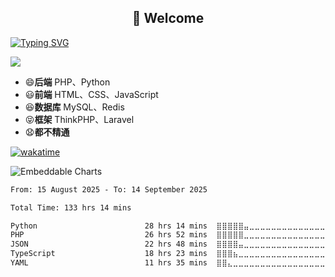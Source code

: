 <h2 align="center">👋 Welcome</h2>

[![Typing SVG](https://readme-typing-svg.demolab.com?font=Fira+Code&weight=700&size=50&duration=3000&pause=2000&color=00FF12&background=443CFF00&center=true&vCenter=true&width=1000&height=100&lines=May+the+Force+be+with+you+%E2%9C%A8)](https://github.com/declandragon)

![](https://komarev.com/ghpvc/?username=declandragon&color=brightgreen)

- 😄**后端** PHP、Python
- 😃**前端** HTML、CSS、JavaScript
- 😆**数据库** MySQL、Redis
- 😝**框架** ThinkPHP、Laravel
- 😧**都不精通**

[![wakatime](https://wakatime.com/badge/user/a832fe5a-ad93-4f26-854f-e9b7332b392f.svg)](https://wakatime.com/@a832fe5a-ad93-4f26-854f-e9b7332b392f)

<img src="https://wakatime.com/share/@declandragon/c6d2fbce-435a-4559-8684-b18333bb64b4.svg" alt="Embeddable Charts"/>

<!--START_SECTION:waka-->

```txt
From: 15 August 2025 - To: 14 September 2025

Total Time: 133 hrs 14 mins

Python                        28 hrs 14 mins  ⣿⣿⣿⣿⣿⣤⣀⣀⣀⣀⣀⣀⣀⣀⣀⣀⣀⣀⣀⣀⣀⣀⣀⣀⣀   21.19 %
PHP                           26 hrs 52 mins  ⣿⣿⣿⣿⣿⣀⣀⣀⣀⣀⣀⣀⣀⣀⣀⣀⣀⣀⣀⣀⣀⣀⣀⣀⣀   20.17 %
JSON                          22 hrs 48 mins  ⣿⣿⣿⣿⣤⣀⣀⣀⣀⣀⣀⣀⣀⣀⣀⣀⣀⣀⣀⣀⣀⣀⣀⣀⣀   17.12 %
TypeScript                    18 hrs 23 mins  ⣿⣿⣿⣦⣀⣀⣀⣀⣀⣀⣀⣀⣀⣀⣀⣀⣀⣀⣀⣀⣀⣀⣀⣀⣀   13.80 %
YAML                          11 hrs 35 mins  ⣿⣿⣄⣀⣀⣀⣀⣀⣀⣀⣀⣀⣀⣀⣀⣀⣀⣀⣀⣀⣀⣀⣀⣀⣀   08.70 %
```

<!--END_SECTION:waka-->



<!--
**declandragon/declandragon** is a ✨ _special_ ✨ repository because its `README.md` (this file) appears on your GitHub profile.

Here are some ideas to get you started:

- 🔭 I’m currently working on ...
- 🌱 I’m currently learning ...
- 👯 I’m looking to collaborate on ...
- 🤔 I’m looking for help with ...
- 💬 Ask me about ...
- 📫 How to reach me: ...
- 😄 Pronouns: ...
- ⚡ Fun fact: ...
-->
